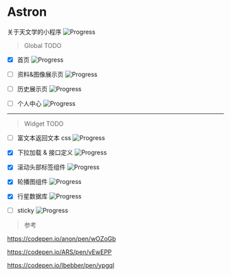 # Astron

关于天文学的小程序
![Progress](http://progressed.io/bar/2?title=coding)

> Global TODO

- [x] 首页 
![Progress](http://progressed.io/bar/95)

- [ ] 资料&图像展示页 
![Progress](http://progressed.io/bar/99)

- [ ] 历史展示页 
![Progress](http://progressed.io/bar/90)

- [ ] 个人中心 
![Progress](http://progressed.io/bar/95)

---

> Widget TODO

- [ ] 富文本返回文本 css
![Progress](http://progressed.io/bar/30)

- [x] 下拉加载 & 接口定义
![Progress](http://progressed.io/bar/100)

- [x] 滚动头部标签组件
![Progress](http://progressed.io/bar/99)

- [x] 轮播图组件
![Progress](http://progressed.io/bar/100)

- [x] 行星数据库
![Progress](http://progressed.io/bar/100)

- [ ] sticky
![Progress](http://progressed.io/bar/1)

> 参考

  https://codepen.io/anon/pen/wOZoGb

  https://codepen.io/ARS/pen/vEwEPP

  https://codepen.io/lbebber/pen/ypgql
